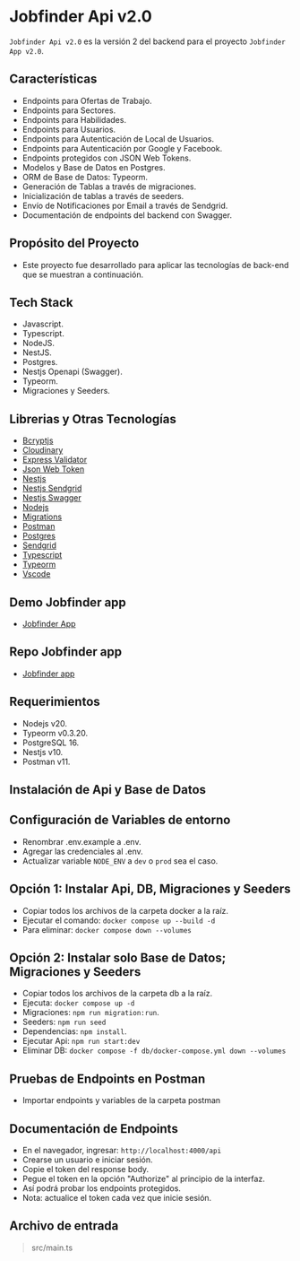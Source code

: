 # Jobfinder Api v2.0

`Jobfinder Api v2.0` es la versión 2 del backend para el proyecto `Jobfinder App v2.0`.

## Características

- Endpoints para Ofertas de Trabajo.
- Endpoints para Sectores.
- Endpoints para Habilidades.
- Endpoints para Usuarios.
- Endpoints para Autenticación de Local de Usuarios.
- Endpoints para Autenticación por Google y Facebook.
- Endpoints protegidos con JSON Web Tokens.
- Modelos y Base de Datos en Postgres.
- ORM de Base de Datos: Typeorm.
- Generación de Tablas a través de migraciones.
- Inicialización de tablas a través de seeders.
- Envío de Notificaciones por Email a través de Sendgrid.
- Documentación de endpoints del backend con Swagger.

## Propósito del Proyecto

- Este proyecto fue desarrollado para aplicar las tecnologías de back-end que se muestran a continuación.

## Tech Stack

- Javascript.
- Typescript.
- NodeJS.
- NestJS.
- Postgres.
- Nestjs Openapi (Swagger).
- Typeorm.
- Migraciones y Seeders.

## Librerias y Otras Tecnologías

- [Bcryptjs](https://www.npmjs.com/package/bcryptjs)
- [Cloudinary](https://cloudinary.com/)
- [Express Validator](https://express-validator.github.io/docs/)
- [Json Web Token](https://jwt.io/)
- [Nestjs](https://nestjs.com/)
- [Nestjs Sendgrid](https://www.npmjs.com/package/@anchan828/nest-sendgrid)
- [Nestjs Swagger](https://docs.nestjs.com/openapi/introduction)
- [Nodejs](https://nodejs.org/en/)
- [Migrations](https://orkhan.gitbook.io/typeorm/docs/migrations)
- [Postman](https://www.postman.com/)
- [Postgres](https://www.postgresql.org/)
- [Sendgrid](https://sendgrid.com/en-us)
- [Typescript](https://www.typescriptlang.org/)
- [Typeorm](https://typeorm.io/)
- [Vscode](https://code.visualstudio.com/)

## Demo Jobfinder app

- [Jobfinder App](https://jobfinder-app-v2.netlify.app/)

## Repo Jobfinder app

- [Jobfinder app](https://github.com/nca1478/job-finder-app-v2)

## Requerimientos

- Nodejs v20.
- Typeorm v0.3.20.
- PostgreSQL 16.
- Nestjs v10.
- Postman v11.

## Instalación de Api y Base de Datos

## Configuración de Variables de entorno

- Renombrar .env.example a .env.
- Agregar las credenciales al .env.
- Actualizar variable `NODE_ENV` a `dev` o `prod` sea el caso.

## Opción 1: Instalar Api, DB, Migraciones y Seeders

- Copiar todos los archivos de la carpeta docker a la raíz.
- Ejecutar el comando: `docker compose up --build -d`
- Para eliminar: `docker compose down --volumes`

## Opción 2: Instalar solo Base de Datos; Migraciones y Seeders

- Copiar todos los archivos de la carpeta db a la raíz.
- Ejecuta: `docker compose up -d`
- Migraciones: `npm run migration:run`.
- Seeders: `npm run seed`
- Dependencias: `npm install`.
- Ejecutar Api: `npm run start:dev`
- Eliminar DB: `docker compose -f db/docker-compose.yml down --volumes`

## Pruebas de Endpoints en Postman

- Importar endpoints y variables de la carpeta postman

## Documentación de Endpoints

- En el navegador, ingresar: `http://localhost:4000/api`
- Crearse un usuario e iniciar sesión.
- Copie el token del response body.
- Pegue el token en la opción "Authorize" al principio de la interfaz.
- Así podrá probar los endpoints protegidos.
- Nota: actualice el token cada vez que inicie sesión.

## Archivo de entrada

> src/main.ts

